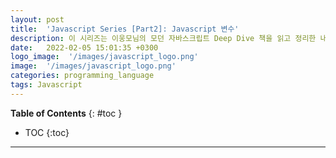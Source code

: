 ```yaml
---
layout: post
title:  'Javascript Series [Part2]: Javascript 변수'
description: 이 시리즈는 이웅모님의 모던 자바스크립트 Deep Dive 책을 읽고 정리한 내용입니다.
date:   2022-02-05 15:01:35 +0300
logo_image:  '/images/javascript_logo.png'
image:  '/images/javascript_logo.png'
categories: programming_language
tags: Javascript
---
```


**Table of Contents**
{: #toc }
*  TOC
{:toc}

---
